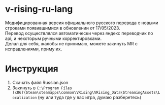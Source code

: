 # v-rising-ru-lang

Модифицированная версия официального русского перевода с новыми строками появившимися в обновлении от 17/05/2023.  
Перевод осуществлялся автоматически через яндекс переводчик по api, и некоторым ручными корректировками.  
Делал для себя, жалобы не принимаю, можете закинуть MR с исправлениями, приму их.  

# Инструкция
1. Скачать файл Russian.json
2. Закинуть в `C:\Program Files (x86)\Steam\steamapps\common\VRising\VRising_Data\StreamingAssets\Localization` (ну или туда где у вас игра, думаю разберетесь)
